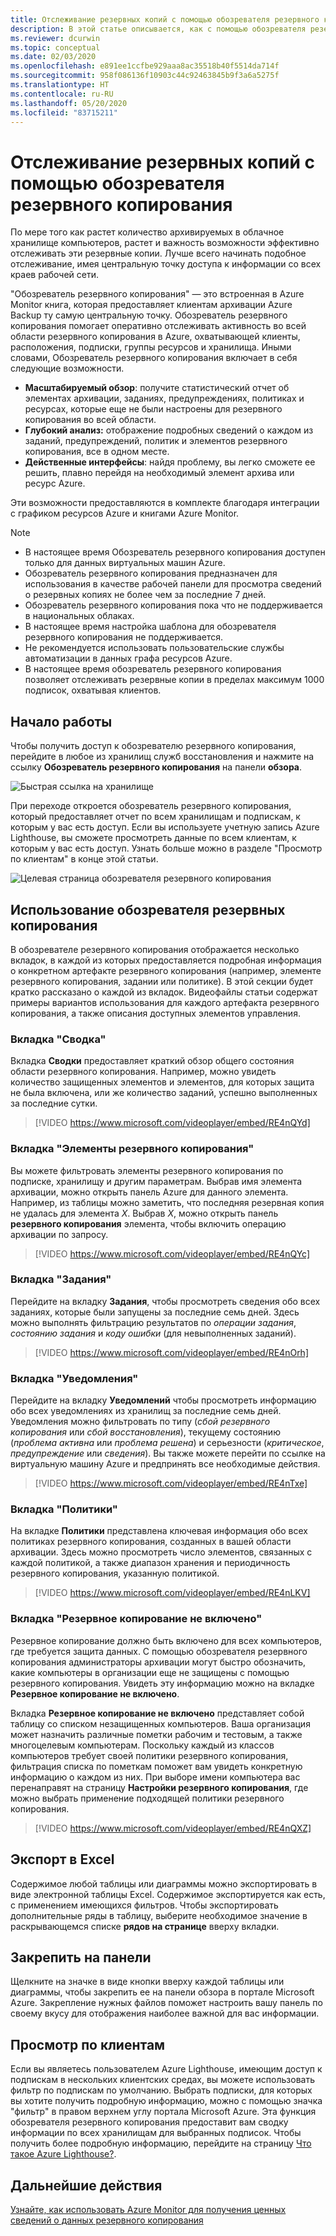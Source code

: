 ```yaml
---
title: Отслеживание резервных копий с помощью обозревателя резервного копирования
description: В этой статье описывается, как с помощью обозревателя резервного копирования выполнять мониторинг резервных копий в хранилищах, подписках, регионах и клиентах в режиме реального времени.
ms.reviewer: dcurwin
ms.topic: conceptual
ms.date: 02/03/2020
ms.openlocfilehash: e891ee1ccfbe929aaa8ac35518b40f5514da714f
ms.sourcegitcommit: 958f086136f10903c44c92463845b9f3a6a5275f
ms.translationtype: HT
ms.contentlocale: ru-RU
ms.lasthandoff: 05/20/2020
ms.locfileid: "83715211"
---
```

# <a name="monitor-your-backups-with-backup-explorer"></a>Отслеживание резервных копий с помощью обозревателя резервного копирования

По мере того как растет количество архивируемых в облачное хранилище компьютеров, растет и важность возможности эффективно отслеживать эти резервные копии. Лучше всего начинать подобное отслеживание, имея центральную точку доступа к информации со всех краев рабочей сети.

"Обозреватель резервного копирования" — это встроенная в Azure Monitor книга, которая предоставляет клиентам архивации Azure Backup ту самую центральную точку. Обозреватель резервного копирования помогает оперативно отслеживать активность во всей области резервного копирования в Azure, охватывающей клиенты, расположения, подписки, группы ресурсов и хранилища. Иными словами, Обозреватель резервного копирования включает в себя следующие возможности.

* **Масштабируемый обзор**: получите статистический отчет об элементах архивации, заданиях, предупреждениях, политиках и ресурсах, которые еще не были настроены для резервного копирования во всей области.
* **Глубокий анализ:** отображение подробных сведений о каждом из заданий, предупреждений, политик и элементов резервного копирования, все в одном месте.
* **Действенные интерфейсы**: найдя проблему, вы легко сможете ее решить, плавно перейдя на необходимый элемент архива или ресурс Azure.

Эти возможности предоставляются в комплекте благодаря интеграции с графиком ресурсов Azure и книгами Azure Monitor.

> [!NOTE]
>
> * В настоящее время Обозреватель резервного копирования доступен только для данных виртуальных машин Azure.
> * Обозреватель резервного копирования предназначен для использования в качестве рабочей панели для просмотра сведений о резервных копиях не более чем за последние 7 дней.
> * Обозреватель резервного копирования пока что не поддерживается в национальных облаках.
> * В настоящее время настройка шаблона для обозревателя резервного копирования не поддерживается.
> * Не рекомендуется использовать пользовательские службы автоматизации в данных графа ресурсов Azure.
> * В настоящее время обозреватель резервного копирования позволяет отслеживать резервные копии в пределах максимум 1000 подписок, охватывая клиентов.

## <a name="get-started"></a>Начало работы

Чтобы получить доступ к обозревателю резервного копирования, перейдите в любое из хранилищ служб восстановления и нажмите на ссылку **Обозреватель резервного копирования** на панели **обзора**.

![Быстрая ссылка на хранилище](media/backup-azure-monitor-with-backup-explorer/vault-quick-link.png)

При переходе откроется обозреватель резервного копирования, который предоставляет отчет по всем хранилищам и подпискам, к которым у вас есть доступ. Если вы используете учетную запись Azure Lighthouse, вы сможете просмотреть данные по всем клиентам, к которым у вас есть доступ. Узнать больше можно в разделе "Просмотр по клиентам" в конце этой статьи.

![Целевая страница обозревателя резервного копирования](media/backup-azure-monitor-with-backup-explorer/explorer-landing-page.png)

## <a name="backup-explorer-use-cases"></a>Использование обозревателя резервных копирования

В обозревателе резервного копирования отображается несколько вкладок, в каждой из которых предоставляется подробная информация о конкретном артефакте резервного копирования (например, элементе резервного копирования, задании или политике). В этой секции будет кратко рассказано о каждой из вкладок. Видеофайлы статьи содержат примеры вариантов использования для каждого артефакта резервного копирования, а также описания доступных элементов управления.

### <a name="the-summary-tab"></a>Вкладка "Сводка"

Вкладка **Сводки** предоставляет краткий обзор общего состояния области резервного копирования. Например, можно увидеть количество защищенных элементов и элементов, для которых защита не была включена, или же количество заданий, успешно выполненных за последние сутки.

> [!VIDEO https://www.microsoft.com/videoplayer/embed/RE4nQYd]

### <a name="the-backup-items-tab"></a>Вкладка "Элементы резервного копирования"

Вы можете фильтровать элементы резервного копирования по подписке, хранилищу и другим параметрам. Выбрав имя элемента архивации, можно открыть панель Azure для данного элемента. Например, из таблицы можно заметить, что последняя резервная копия не удалась для элемента *X*. Выбрав *X*, можно открыть панель **резервного копирования** элемента, чтобы включить операцию архивации по запросу.

> [!VIDEO https://www.microsoft.com/videoplayer/embed/RE4nQYc]

### <a name="the-jobs-tab"></a>Вкладка "Задания"

Перейдите на вкладку **Задания**, чтобы просмотреть сведения обо всех заданиях, которые были запущены за последние семь дней. Здесь можно выполнять фильтрацию результатов по *операции задания*, *состоянию задания* и *коду ошибки* (для невыполненных заданий).

> [!VIDEO https://www.microsoft.com/videoplayer/embed/RE4nOrh]

### <a name="the-alerts-tab"></a>Вкладка "Уведомления"

Перейдите на вкладку **Уведомлений** чтобы просмотреть информацию обо всех уведомлениях из хранилищ за последние семь дней. Уведомления можно фильтровать по типу (*сбой резервного копирования* или *сбой восстановления*), текущему состоянию (*проблема активна* или *проблема решена*) и серьезности (*критическое*, *предупреждение* или *сведения*). Вы также можете перейти по ссылке на виртуальную машину Azure и предпринять все необходимые действия.

> [!VIDEO https://www.microsoft.com/videoplayer/embed/RE4nTxe]

### <a name="the-policies-tab"></a>Вкладка "Политики"

На вкладке **Политики** представлена ключевая информация обо всех политиках резервного копирования, созданных в вашей области архивации. Здесь можно просмотреть число элементов, связанных с каждой политикой, а также диапазон хранения и периодичность резервного копирования, указанную политикой.

> [!VIDEO https://www.microsoft.com/videoplayer/embed/RE4nLKV]

### <a name="the-backup-not-enabled-tab"></a>Вкладка "Резервное копирование не включено"

Резервное копирование должно быть включено для всех компьютеров, где требуется защита данных. С помощью обозревателя резервного копирования администраторы архивации могут быстро обозначить, какие компьютеры в организации еще не защищены с помощью резервного копирования. Увидеть эту информацию можно на вкладке **Резервное копирование не включено**.

Вкладка **Резервное копирование не включено** представляет собой таблицу со списком незащищенных компьютеров. Ваша организация может назначить различные пометки рабочим и тестовым, а также многоцелевым компьютерам. Поскольку каждый из классов компьютеров требует своей политики резервного копирования, фильтрация списка по пометкам поможет вам увидеть конкретную информацию о каждом из них. При выборе имени компьютера вас перенаправят на страницу **Настройки резервного копирования**, где можно выбрать применение подходящей политики резервного копирования.

> [!VIDEO https://www.microsoft.com/videoplayer/embed/RE4nQXZ]

## <a name="export-to-excel"></a>Экспорт в Excel

Содержимое любой таблицы или диаграммы можно экспортировать в виде электронной таблицы Excel. Содержимое экспортируется как есть, с применением имеющихся фильтров. Чтобы экспортировать дополнительные ряды в таблицу, выберите необходимое значение в раскрывающемся списке **рядов на странице** вверху вкладки.

## <a name="pin-to-the-dashboard"></a>Закрепить на панели

Щелкните на значке в виде кнопки вверху каждой таблицы или диаграммы, чтобы закрепить ее на панели обзора в портале Microsoft Azure. Закрепление нужных файлов поможет настроить вашу панель по своему вкусу для отображения наиболее важной для вас информации.

## <a name="cross-tenant-views"></a>Просмотр по клиентам

Если вы являетесь пользователем Azure Lighthouse, имеющим доступ к подпискам в нескольких клиентских средах, вы можете использовать фильтр по подпискам по умолчанию. Выбрать подписки, для которых вы хотите получить подробную информацию, можно с помощью значка "фильтр" в правом верхнем углу портала Microsoft Azure. Эта функция обозревателя резервного копирования предоставит вам сводку информации по всех хранилищам для выбранных подписок. Чтобы получить более подробную информацию, перейдите на страницу [Что такое Azure Lighthouse?](https://docs.microsoft.com/azure/lighthouse/overview).

## <a name="next-steps"></a>Дальнейшие действия

[Узнайте, как использовать Azure Monitor для получения ценных сведений о данных резервного копирования](https://docs.microsoft.com/azure/backup/backup-azure-monitoring-use-azuremonitor)
